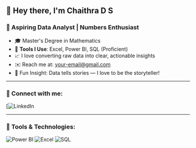 ## 👋 Hey there, I'm Chaithra D S

### 🎯 Aspiring Data Analyst | Numbers Enthusiast

- 🎓 Master's Degree in Mathematics  
- 💼 **Tools I Use**: Excel, Power BI, SQL (Proficient)  
- 📈 I love converting raw data into clear, actionable insights  
- ✉️ Reach me at: [your-email@gmail.com](mailto:chaithrasgowda2001@gmail.com)  
- 🎲 Fun Insight: Data tells stories — I love to be the storyteller!  

---

### 🔗 Connect with me:
[![LinkedIn](https://www.linkedin.com/in/chaithrads/)

---

### 🧰 Tools & Technologies:
![Power BI](https://img.shields.io/badge/-PowerBI-F2C811?style=for-the-badge&logo=Power-BI&logoColor=black)
![Excel](https://img.shields.io/badge/-Excel-217346?style=for-the-badge&logo=Microsoft-Excel&logoColor=white)
![SQL](https://img.shields.io/badge/-SQL-4479A1?style=for-the-badge&logo=MySQL&logoColor=white)


<!--
**chaitu24-data/chaitu24-data** is a ✨ _special_ ✨ repository because its `README.md` (this file) appears on your GitHub profile.

Here are some ideas to get you started:

- 🔭 I’m currently working on ...
- 🌱 I’m currently learning ...
- 👯 I’m looking to collaborate on ...
- 🤔 I’m looking for help with ...
- 💬 Ask me about ...
- 📫 How to reach me: ...
- 😄 Pronouns: ...
- ⚡ Fun fact: ...
-->
